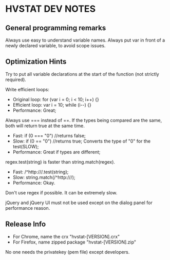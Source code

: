 HVSTAT DEV NOTES
================
General programming remarks
---------------------------
Always use easy to understand variable names.
Always put var in front of a newly declared variable, to avoid scope issues.

Optimization Hints
------------------
Try to put all variable declarations at the start of the function (not strictly required).

Write efficient loops:
- Original loop: for (var i = 0; i < 10; i++) {}
- Efficient loop: var i = 10; while (i--) {}
- Performance: Great;

Always use === instead of ==. If the types being compared are the same, both will return true at the same time.
- Fast: if (0 === "0") //returns false;
- Slow: if (0 == "0") //returns true; Converts the type of "0" for the test(SLOW);
- Performance: Great if types are different;

regex.test(string) is faster than string.match(regex).
- Fast: /^http:\/\//.test(string);
- Slow: string.match(/^http:\/\//);
- Performance: Okay.

Don't use regex if possible. It can be extremely slow.

jQuery and jQuery UI must not be used except on the dialog panel for performance reason.

Release Info
------------
- For Chrome, name the crx "hvstat-[VERSION].crx"
- For Firefox, name zipped package "hvstat-[VERSION].zip"

No one needs the privatekey (pem file) except developers.
